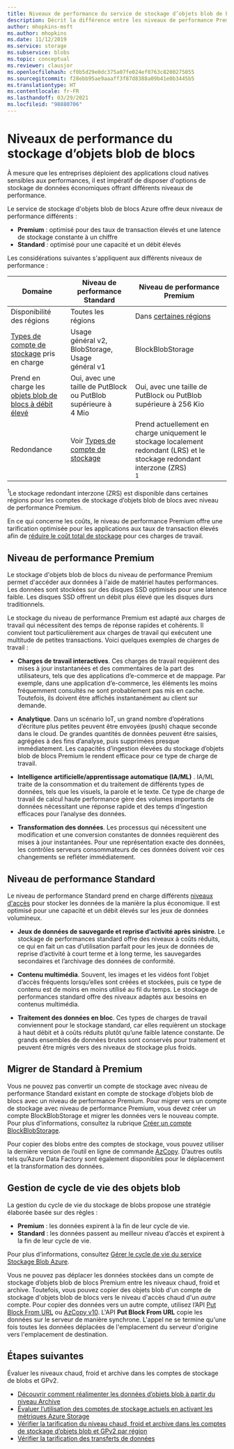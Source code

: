 ```yaml
---
title: Niveaux de performance du service de stockage d’objets blob de blocs – Stockage Azure
description: Décrit la différence entre les niveaux de performance Premium et Standard pour le stockage d’objets blob de blocs Azure.
author: mhopkins-msft
ms.author: mhopkins
ms.date: 11/12/2019
ms.service: storage
ms.subservice: blobs
ms.topic: conceptual
ms.reviewer: clausjor
ms.openlocfilehash: cf0b5d29e0dc375a07fe024ef0763c8200275055
ms.sourcegitcommit: f28ebb95ae9aaaff3f87d8388a09b41e0b3445b5
ms.translationtype: HT
ms.contentlocale: fr-FR
ms.lasthandoff: 03/29/2021
ms.locfileid: "98880706"
---
```

# <a name="performance-tiers-for-block-blob-storage"></a>Niveaux de performance du stockage d’objets blob de blocs

À mesure que les entreprises déploient des applications cloud natives sensibles aux performances, il est impératif de disposer d'options de stockage de données économiques offrant différents niveaux de performance.

Le service de stockage d'objets blob de blocs Azure offre deux niveaux de performance différents :

- **Premium** : optimisé pour des taux de transaction élevés et une latence de stockage constante à un chiffre
- **Standard** : optimisé pour une capacité et un débit élevés

Les considérations suivantes s'appliquent aux différents niveaux de performance :

| Domaine |Niveau de performance Standard  |Niveau de performance Premium  |
|---------|---------|---------|
|Disponibilité des régions     |   Toutes les régions      | Dans [certaines régions](https://azure.microsoft.com/global-infrastructure/services/?products=storage)       |
|[Types de compte de stockage](../common/storage-account-overview.md#types-of-storage-accounts) pris en charge     |     Usage général v2, BlobStorage, Usage général v1    |    BlockBlobStorage     |
|Prend en charge les [objets blob de blocs à débit élevé](https://azure.microsoft.com/blog/high-throughput-with-azure-blob-storage/)     |    Oui, avec une taille de PutBlock ou PutBlob supérieure à 4 Mio     |    Oui, avec une taille de PutBlock ou PutBlob supérieure à 256 Kio    |
|Redondance     |     Voir [Types de compte de stockage](../common/storage-account-overview.md#types-of-storage-accounts)   |  Prend actuellement en charge uniquement le stockage localement redondant (LRS) et le stockage redondant interzone (ZRS)<div role="complementary" aria-labelledby="zone-redundant-storage"><sup>1</sup></div>     |

<div id="zone-redundant-storage"><sup>1</sup>Le stockage redondant interzone (ZRS) est disponible dans certaines régions pour les comptes de stockage d’objets blob de blocs avec niveau de performance Premium.</div>

En ce qui concerne les coûts, le niveau de performance Premium offre une tarification optimisée pour les applications aux taux de transaction élevés afin de [réduire le coût total de stockage](https://azure.microsoft.com/blog/reducing-overall-storage-costs-with-azure-premium-blob-storage/) pour ces charges de travail.

## <a name="premium-performance"></a>Niveau de performance Premium

Le stockage d'objets blob de blocs du niveau de performance Premium permet d'accéder aux données à l'aide de matériel hautes performances. Les données sont stockées sur des disques SSD optimisés pour une latence faible. Les disques SSD offrent un débit plus élevé que les disques durs traditionnels.

Le stockage du niveau de performance Premium est adapté aux charges de travail qui nécessitent des temps de réponse rapides et cohérents. Il convient tout particulièrement aux charges de travail qui exécutent une multitude de petites transactions. Voici quelques exemples de charges de travail :

- **Charges de travail interactives**. Ces charges de travail requièrent des mises à jour instantanées et des commentaires de la part des utilisateurs, tels que des applications d’e-commerce et de mappage. Par exemple, dans une application d’e-commerce, les éléments les moins fréquemment consultés ne sont probablement pas mis en cache. Toutefois, ils doivent être affichés instantanément au client sur demande.

- **Analytique**. Dans un scénario IoT, un grand nombre d’opérations d’écriture plus petites peuvent être envoyées (push) chaque seconde dans le cloud. De grandes quantités de données peuvent être saisies, agrégées à des fins d’analyse, puis supprimées presque immédiatement. Les capacités d’ingestion élevées du stockage d’objets blob de blocs Premium le rendent efficace pour ce type de charge de travail.

- **Intelligence artificielle/apprentissage automatique (IA/ML)** . IA/ML traite de la consommation et du traitement de différents types de données, tels que les visuels, la parole et le texte. Ce type de charge de travail de calcul haute performance gère des volumes importants de données nécessitant une réponse rapide et des temps d’ingestion efficaces pour l’analyse des données.

- **Transformation des données**. Les processus qui nécessitent une modification et une conversion constantes de données requièrent des mises à jour instantanées. Pour une représentation exacte des données, les contrôles serveurs consommateurs de ces données doivent voir ces changements se refléter immédiatement.

## <a name="standard-performance"></a>Niveau de performance Standard

Le niveau de performance Standard prend en charge différents [niveaux d'accès](storage-blob-storage-tiers.md) pour stocker les données de la manière la plus économique. Il est optimisé pour une capacité et un débit élevés sur les jeux de données volumineux.

- **Jeux de données de sauvegarde et reprise d’activité après sinistre**. Le stockage de performances standard offre des niveaux à coûts réduits, ce qui en fait un cas d’utilisation parfait pour les jeux de données de reprise d’activité à court terme et à long terme, les sauvegardes secondaires et l’archivage des données de conformité.

- **Contenu multimédia**. Souvent, les images et les vidéos font l’objet d’accès fréquents lorsqu’elles sont créées et stockées, puis ce type de contenu est de moins en moins utilisé au fil du temps. Le stockage de performances standard offre des niveaux adaptés aux besoins en contenus multimédia. 

- **Traitement des données en bloc**. Ces types de charges de travail conviennent pour le stockage standard, car elles requièrent un stockage à haut débit et à coûts réduits plutôt qu’une faible latence constante. De grands ensembles de données brutes sont conservés pour traitement et peuvent être migrés vers des niveaux de stockage plus froids.

## <a name="migrate-from-standard-to-premium"></a>Migrer de Standard à Premium

Vous ne pouvez pas convertir un compte de stockage avec niveau de performance Standard existant en compte de stockage d’objets blob de blocs avec un niveau de performance Premium. Pour migrer vers un compte de stockage avec niveau de performance Premium, vous devez créer un compte BlockBlobStorage et migrer les données vers le nouveau compte. Pour plus d’informations, consultez la rubrique [Créer un compte BlockBlobStorage](storage-blob-create-account-block-blob.md).

Pour copier des blobs entre des comptes de stockage, vous pouvez utiliser la dernière version de l’outil en ligne de commande [AzCopy](../common/storage-use-azcopy-v10.md#transfer-data). D’autres outils tels qu’Azure Data Factory sont également disponibles pour le déplacement et la transformation des données.

## <a name="blob-lifecycle-management"></a>Gestion de cycle de vie des objets blob

La gestion du cycle de vie du stockage de blobs propose une stratégie élaborée basée sur des règles :

- **Premium** : les données expirent à la fin de leur cycle de vie.
- **Standard** : les données passent au meilleur niveau d’accès et expirent à la fin de leur cycle de vie.

Pour plus d'informations, consultez [Gérer le cycle de vie du service Stockage Blob Azure](storage-lifecycle-management-concepts.md).

Vous ne pouvez pas déplacer les données stockées dans un compte de stockage d’objets blob de blocs Premium entre les niveaux chaud, froid et archive. Toutefois, vous pouvez copier des objets blob d'un compte de stockage d'objets blob de blocs vers le niveau d'accès chaud d'un *autre* compte. Pour copier des données vers un autre compte, utilisez l’API [Put Block From URL](/rest/api/storageservices/put-block-from-url) ou [AzCopy v10](../common/storage-use-azcopy-v10.md). L'API **Put Block From URL** copie les données sur le serveur de manière synchrone. L'appel ne se termine qu'une fois toutes les données déplacées de l'emplacement du serveur d'origine vers l'emplacement de destination.

## <a name="next-steps"></a>Étapes suivantes

Évaluer les niveaux chaud, froid et archive dans les comptes de stockage de blobs et GPv2.

- [Découvrir comment réalimenter les données d’objets blob à partir du niveau Archive](storage-blob-rehydration.md)
- [Évaluer l’utilisation des comptes de stockage actuels en activant les métriques Azure Storage](./monitor-blob-storage.md)
- [Vérifier la tarification du niveau chaud, froid et archive dans les comptes de stockage d’objets blob et GPv2 par région](https://azure.microsoft.com/pricing/details/storage/)
- [Vérifier la tarification des transferts de données](https://azure.microsoft.com/pricing/details/data-transfers/)
